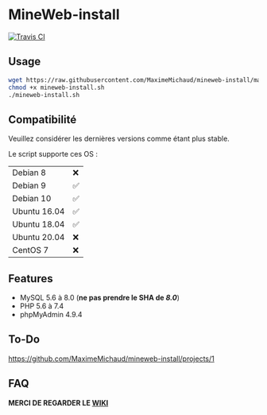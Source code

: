 # MineWeb-install
[![Travis CI](https://travis-ci.com/MaximeMichaud/mineweb-install.svg?branch=master)](https://travis-ci.com/MaximeMichaud/mineweb-install)
## Usage
```sh
wget https://raw.githubusercontent.com/MaximeMichaud/mineweb-install/master/mineweb-install.sh
chmod +x mineweb-install.sh
./mineweb-install.sh
```
## Compatibilité
Veuillez considérer les dernières versions comme étant plus stable.

Le script supporte ces OS :

|        |   |
|--------|---|
| Debian 8 | ❌  |
| Debian 9 | ✅ |
| Debian 10 | ✅ |
| Ubuntu 16.04 | ✅  |
| Ubuntu 18.04 | ✅  |
| Ubuntu 20.04 | ❌  |
| CentOS 7 | ❌  |
## Features
* MySQL 5.6 à 8.0 (**ne pas prendre le SHA de _8.0_**)
* PHP 5.6 à 7.4
* phpMyAdmin 4.9.4
## To-Do
https://github.com/MaximeMichaud/mineweb-install/projects/1
## FAQ
**MERCI DE REGARDER LE [WIKI](https://github.com/MaximeMichaud/mineweb-install/wiki/FAQ)**
